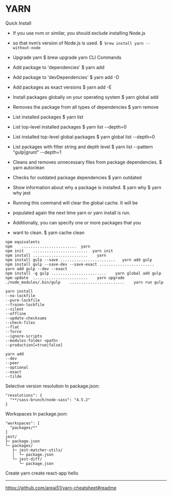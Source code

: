 # YARN


Quick Install

- If you use nvm or similar, you should exclude installing Node.js
- so that nvm’s version of Node.js is used.
$` brew install yarn --without-node`

- Upgrade yarn
$ brew upgrade yarn
CLI Commands
- Add package to 'dependencies'
$ yarn add <package>

- Add package to 'devDependencies'
$ yarn add -D <package>

- Add packages as exact versions
$ yarn add -E <package>

- Install packages globally on your operating system
$ yarn global add <package>

- Removes the package from all types of dependencies
$ yarn remove <package>

- List installed packages
$ yarn list

- List top-level installed packages
$ yarn list --depth=0

- List installed top-level global packages
$ yarn global list --depth=0

- List packages with filter string and depth level
$ yarn list --pattern "gulp|grunt" --depth=1

- Cleans and removes unnecessary files from package dependencies.
$ yarn autoclean

- Checks for outdated package dependencies
$ yarn outdated

- Show information about why a package is installed.
$ yarn why <query>
$ yarn why jest

- Running this command will clear the global cache. It will be
- populated again the next time yarn or yarn install is run.
- Additionally, you can specify one or more packages that you
- want to clean.
$ yarn cache clean

```
npm equivalents
npm	   ........................  yarn
npm init	........................  yarn init
npm install	........................    yarn
npm install gulp --save	........................   yarn add gulp
npm install gulp --save-dev --save-exact ........................  	yarn add gulp --dev --exact
npm install -g gulp	........................    yarn global add gulp
npm update	........................    yarn upgrade
./node_modules/.bin/gulp	........................    yarn run gulp
```








```
yarn install
--no-lockfile
--pure-lockfile
--frozen-lockfile
--silent
--offline
--update-checksums
--check-files
--flat
--force
--ignore-scripts
--modules-folder <path>
--production[=true|false]
```
```
yarn add
--dev
--peer
--optional
--exact
--tilde
```

Selective version resolution
In package.json:
```
"resolutions": {
  "**/sass-brunch/node-sass": "4.5.2"
}
````

Workspaces
In package.json:
```
"workspaces": [
  "packages/*"
]
jest/
├─ package.json
└─ packages/
   ├─ jest-matcher-utils/
   │  └─ package.json
   └─ jest-diff/
      └─ package.json
```

Create
yarn create react-app hello


----------------------------------


https://github.com/areai51/yarn-cheatsheet#readme

